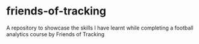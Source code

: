 # friends-of-tracking
A repository to showcase the skills I have learnt while completing a football analytics course by Friends of Tracking

